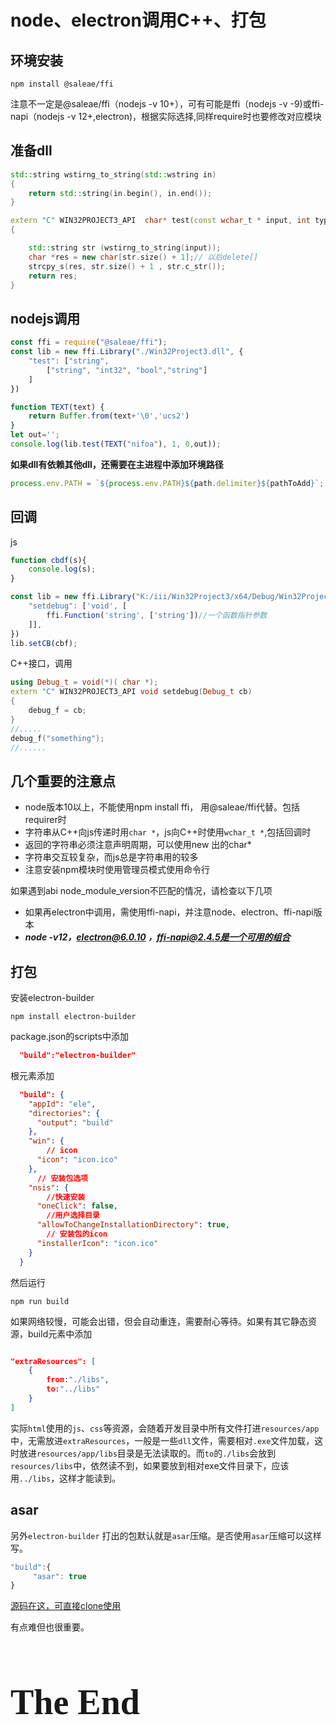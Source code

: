 # node、electron调用C++、打包

## 环境安装

```shell
npm install @saleae/ffi
```
注意不一定是@saleae/ffi（nodejs -v 10+），可有可能是ffi（nodejs -v -9)或ffi-napi（nodejs -v 12+,electron)，根据实际选择,同样require时也要修改对应模块
## 准备dll
```C++
std::string wstirng_to_string(std::wstring in) 
{
	return std::string(in.begin(), in.end());
}

extern "C" WIN32PROJECT3_API  char* test(const wchar_t * input, int type, bool flg, wchar_t* out)
{

	std::string str (wstirng_to_string(input));
	char *res = new char[str.size() + 1];// 以后delete[]
	strcpy_s(res, str.size() + 1 , str.c_str());
	return res;
}
```
## nodejs调用

```javascript
const ffi = require("@saleae/ffi");
const lib = new ffi.Library("./Win32Project3.dll", {
    "test": ["string",
        ["string", "int32", "bool","string"]
    ]
})

function TEXT(text) {
    return Buffer.from(text+'\0','ucs2')
}
let out='';
console.log(lib.test(TEXT("nifoa"), 1, 0,out));
```
**如果dll有依赖其他dll，还需要在主进程中添加环境路径**

```javascript
process.env.PATH = `${process.env.PATH}${path.delimiter}${pathToAdd}`;
```



## 回调

js

```javascript
function cbdf(s){
    console.log(s);
}

const lib = new ffi.Library("K:/iii/Win32Project3/x64/Debug/Win32Project3.dll", {
    "setdebug": ['void', [
        ffi.Function('string', ['string'])//一个函数指针参数
    ]],
})
lib.setCB(cbf);
```
C++接口，调用
```C++
using Debug_t = void(*)( char *);
extern "C" WIN32PROJECT3_API void setdebug(Debug_t cb)
{
	debug_f = cb;
}
//.....
debug_f("something");
//......

```

## 几个重要的注意点
- node版本10以上，不能使用npm install ffi， 用@saleae/ffi代替。包括requirer时
- 字符串从C++向js传递时用`char *`，js向C++时使用`wchar_t *`,包括回调时
- 返回的字符串必须注意声明周期，可以使用new 出的char*
- 字符串交互较复杂，而js总是字符串用的较多
- 注意安装npm模块时使用管理员模式使用命令行   

如果遇到abi node_module_version不匹配的情况，请检查以下几项
- 如果再electron中调用，需使用ffi-napi，并注意node、electron、ffi-napi版本
- ***node -v12，electron@6.0.10 ，ffi-napi@2.4.5是一个可用的组合***


## 打包
安装electron-builder
```shell
npm install electron-builder
```
package.json的scripts中添加
```json
  "build":"electron-builder"
```
根元素添加
```json
  "build": {
    "appId": "ele",
    "directories": {
      "output": "build"
    },
    "win": {
        // icon
      "icon": "icon.ico"
    },
      // 安装包选项
    "nsis": {
        //快速安装
      "oneClick": false,
        //用户选择目录
      "allowToChangeInstallationDirectory": true,
        // 安装包的icon
      "installerIcon": "icon.ico"
    }
  }
```
然后运行
```shell
npm run build
```
如果网络较慢，可能会出错，但会自动重连，需要耐心等待。如果有其它静态资源，build元素中添加

```json

"extraResources": [
    {
        from:"./libs",
        to:"../libs"
    }
]
```

实际`html`使用的`js`、`css`等资源，会随着开发目录中所有文件打进`resources/app`中，无需放进`extraResources`，一般是一些`dll`文件，需要相对`.exe`文件加载，这时放进`resources/app/libs`目录是无法读取的。而`to`的`./libs`会放到`resources/libs`中，依然读不到，如果要放到相对exe文件目录下，应该用`../libs`，这样才能读到。

## asar

另外`electron-builder` 打出的包默认就是`asar`压缩。是否使用`asar`压缩可以这样写。

```js
"build":{
     "asar": true
}
```





[源码在这，可直接clone使用](https://github.com/eligarfzzz/electron_lite)

有点难但也很重要。  

<h1 title="干啥啥不行，这活整的还行吧？" style="font-family: 'Kunstler Script','Palace Script MT','Brush Script MT';font-size: 4em;font-weight: bolder;">The End</h1>